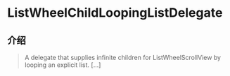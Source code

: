 # ListWheelChildLoopingListDelegate

## 介绍

> A delegate that supplies infinite children for ListWheelScrollView by looping an explicit list. [...]
